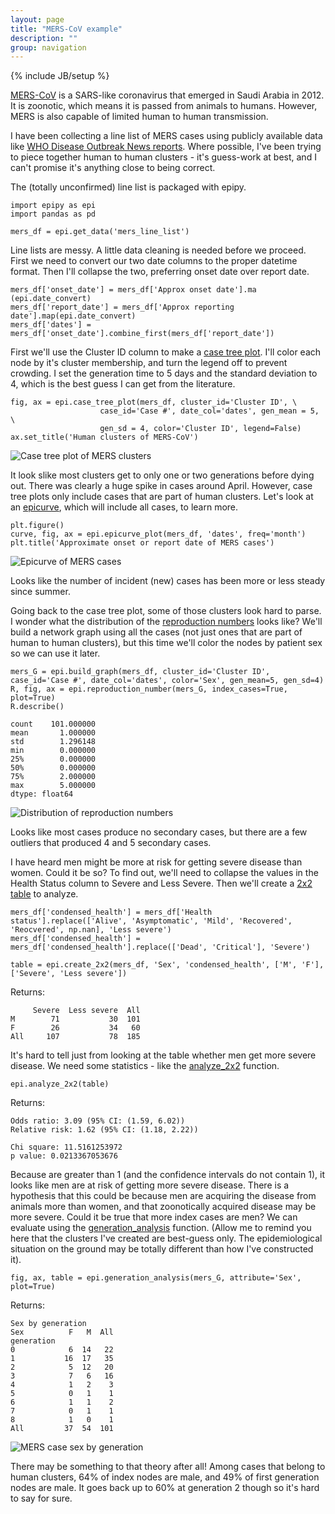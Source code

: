 ```yaml
---
layout: page
title: "MERS-CoV example"
description: ""
group: navigation
---
```

{% include JB/setup %}

[MERS-CoV](http://www.who.int/csr/disease/coronavirus_infections/faq/en/)
 is a SARS-like coronavirus that emerged in Saudi Arabia in 2012.
 It is zoonotic, which means it is passed from animals to humans.
 However, MERS is also capable of limited human to human transmission. 

I have been collecting a line list of MERS cases using publicly available data
like [WHO Disease Outbreak News reports](http://www.who.int/csr/don/en/).
Where possible, I've been trying to piece together human to human clusters -
it's guess-work at best, and I can't promise it's anything close to being correct. 

The (totally unconfirmed) line list is packaged with epipy.

    import epipy as epi
    import pandas as pd
    
    mers_df = epi.get_data('mers_line_list')
    
Line lists are messy. A little data cleaning is needed before we proceed. First we need to convert our two date columns to the proper datetime format. Then I'll collapse the two, preferring onset date over report date.

    mers_df['onset_date'] = mers_df['Approx onset date'].ma (epi.date_convert)
    mers_df['report_date'] = mers_df['Approx reporting date'].map(epi.date_convert)
    mers_df['dates'] = mers_df['onset_date'].combine_first(mers_df['report_date'])
    
First we'll use the Cluster ID column to make a [case tree plot](http://cmrivers.github.io/epipy/plots/2014/02/01/case-tree-plot/). I'll color each node by it's cluster membership, and turn the legend off to prevent crowding. I set the generation time to 5 days and the standard deviation to 4, which is the best guess I can get from the literature.

    fig, ax = epi.case_tree_plot(mers_df, cluster_id='Cluster ID', \
                        case_id='Case #', date_col='dates', gen_mean = 5, \
                        gen_sd = 4, color='Cluster ID', legend=False)
    ax.set_title('Human clusters of MERS-CoV')
 
 ![Case tree plot of MERS clusters](https://github.com/cmrivers/epipy/blob/master/figs/MERS_casetree.png?raw=True)
    
 It look slike most clusters get to only one or two generations before dying out.
  There was clearly a huge spike in cases around April. However, case
 tree plots only include cases that are part of human clusters. Let's
 look at an [epicurve](http://cmrivers.github.io/epipy/plots/2014/02/01/epicurves/),
 which will include all cases, to learn more.
 
    plt.figure()
    curve, fig, ax = epi.epicurve_plot(mers_df, 'dates', freq='month')
    plt.title('Approximate onset or report date of MERS cases')
 
![Epicurve of MERS cases](https://github.com/cmrivers/epipy/blob/master/figs/month_epicurve.png?raw=True)

Looks like the number of incident (new) cases has been more or less steady since summer.

Going back to the case tree plot, some of those clusters look hard to parse.
I wonder what the distribution of the [reproduction numbers](http://cmrivers.github.io/epipy/analyses/2014/02/02/case-trees/)
 looks like? We'll build a network graph using all the cases (not just
 ones that are part of human to human clusters), but this time we'll color
 the nodes by patient sex so we can use it later.

    mers_G = epi.build_graph(mers_df, cluster_id='Cluster ID', case_id='Case #', date_col='dates', color='Sex', gen_mean=5, gen_sd=4)
    R, fig, ax = epi.reproduction_number(mers_G, index_cases=True, plot=True)
    R.describe()
    
    count    101.000000
    mean       1.000000
    std        1.296148
    min        0.000000
    25%        0.000000
    50%        0.000000
    75%        2.000000
    max        5.000000
    dtype: float64
    
![Distribution of reproduction numbers](https://github.com/cmrivers/epipy/blob/master/figs/mers_r0_hist.png?raw=True)

Looks like most cases produce no secondary cases, but there are a few outliers
that produced 4 and 5 secondary cases.

I have heard men might be more at risk for getting severe disease than women.
Could it be so? To find out, we'll need to collapse the values in the Health Status
column to Severe and Less Severe. Then we'll create a [2x2 table](http://cmrivers.github.io/epipy/analyses/2014/02/02/basic-epidemiology/) to analyze.

    mers_df['condensed_health'] = mers_df['Health status'].replace(['Alive', 'Asymptomatic', 'Mild', 'Recovered', 'Reocvered', np.nan], 'Less severe')
    mers_df['condensed_health'] = mers_df['condensed_health'].replace(['Dead', 'Critical'], 'Severe')
    
    table = epi.create_2x2(mers_df, 'Sex', 'condensed_health', ['M', 'F'], ['Severe', 'Less severe'])
    
Returns:

         Severe  Less severe  All
    M        71           30  101
    F        26           34   60
    All     107           78  185
    
 It's hard to tell just from looking at the table whether men get more severe disease.
 We need some statistics - like the [analyze_2x2](http://cmrivers.github.io/epipy/analyses/2014/02/02/basic-epidemiology/) function.
 
    epi.analyze_2x2(table)
    
Returns:

    Odds ratio: 3.09 (95% CI: (1.59, 6.02))
    Relative risk: 1.62 (95% CI: (1.18, 2.22))

    Chi square: 11.5161253972
    p value: 0.0213367053676

Because are greater than 1 (and the confidence intervals do not contain 1), it looks
like men are at risk of getting more severe disease. There is a hypothesis that this
could be because men are acquiring the disease from animals more than women, and that
zoonotically acquired disease may be more severe. Could it be true that more index cases are men?
We can evaluate using the [generation_analysis](http://cmrivers.github.io/epipy/analyses/2014/02/02/case-trees/) function.
(Allow me to remind you here that the clusters I've created are best-guess only.
The epidemiological situation on the ground may be totally different than how I've constructed it).
 
    fig, ax, table = epi.generation_analysis(mers_G, attribute='Sex', plot=True)
    
 Returns:
 
    Sex by generation
    Sex          F   M  All
    generation             
    0            6  14   22
    1           16  17   35
    2            5  12   20
    3            7   6   16
    4            1   2    3
    5            0   1    1
    6            1   1    2
    7            0   1    1
    8            1   0    1
    All         37  54  101 
   
![MERS case sex by generation](https://github.com/cmrivers/epipy/blob/master/figs/mers_sex_generation.png?raw=True)
  
There may be something to that theory after all! Among cases that belong
to human clusters, 64% of index nodes are male, and 49% of first generation
nodes are male. It goes back up to 60% at generation 2 though so it's hard to say for sure.


    





    
    


    
